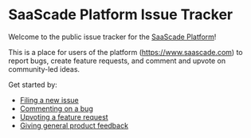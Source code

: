 # SaaScade Platform Issue Tracker
Welcome to the public issue tracker for the [SaaScade Platform](https://www.saascade.com)!

This is a place for users of the platform (https://www.saascade.com) to report bugs, create feature requests, and comment and upvote on community-led ideas.

Get started by:
- [Filing a new issue](https://github.com/saascade/platform/issues/new/choose)
- [Commenting on a bug](https://github.com/saascade/platform/issues?q=is%3Aissue+is%3Aopen+label%3Akind%2Fbug)
- [Upvoting a feature request](https://github.com/saascade/platform/issues?q=is%3Aissue+is%3Aopen+label%3Akind%2Fenhancement)
- [Giving general product feedback](https://github.com/saascade/platform/issues/new?assignees=&labels=customer%2Ffeedback%2C+needs-triage&template=product-feedback.md&title=)
